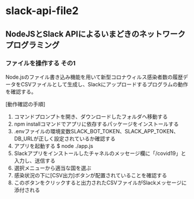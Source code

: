 # slack-api-file2

## NodeJSとSlack APIによるいまどきのネットワークプログラミング

### ファイルを操作する その1

Node.jsのファイル書き込み機能を用いて新型コロナウィルス感染者数の履歴データをCSVファイルとして生成し、Slackにアップロードするプログラムの動作を確認する。

[動作確認の手順]

1. コマンドプロンプトを開き、ダウンロードしたフォルダへ移動する
1. npm installコマンドでアプリに依存するパッケージをインストールする
1. .envファイルの環境変数SLACK_BOT_TOKEN、SLACK_APP_TOKEN、DB_URLが正しく設定されているか確認する
1. アプリを起動する
    $ node ./app.js
1. Slackアプリをインストールしたチャネルのメッセージ欄に「/covid19」と入力し、送信する
1. 選択メニューから適当な国を選ぶ
1. 感染状況の下に[CSV出力]ボタンが配置されていることを確認する
1. このボタンをクリックすると出力されたCSVファイルがSlackメッセージに添付される
